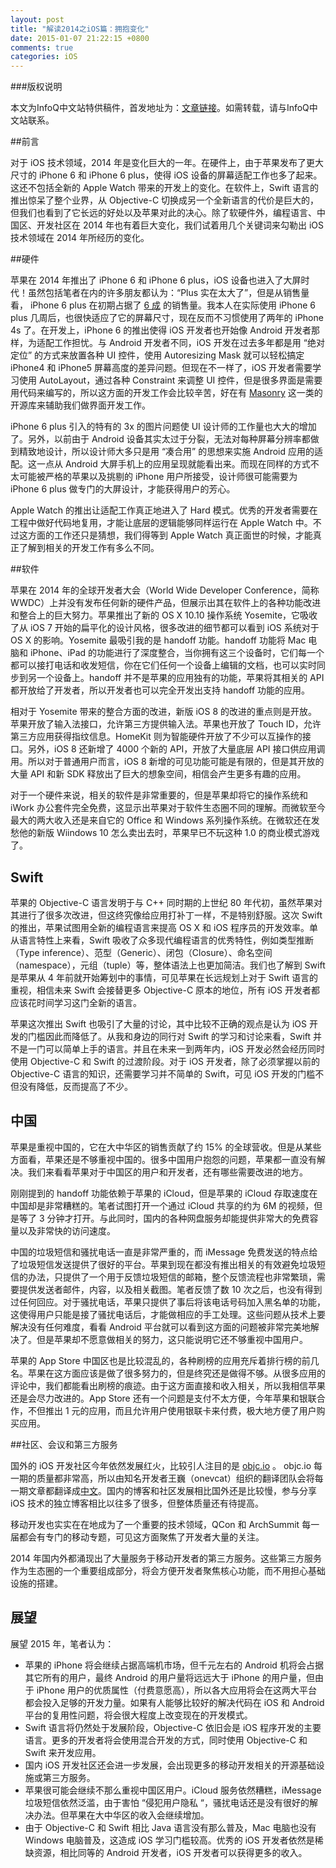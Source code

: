 ```yaml
---
layout: post
title: "解读2014之iOS篇：拥抱变化"
date: 2015-01-07 21:22:15 +0800
comments: true
categories: iOS
---
```



###版权说明

本文为InfoQ中文站特供稿件，首发地址为：[文章链接](http://www.infoq.com/cn/articles/interpretation-of-2014-ios-part-embrace-change)。如需转载，请与InfoQ中文站联系。


##前言

对于 iOS 技术领域，2014 年是变化巨大的一年。在硬件上，由于苹果发布了更大尺寸的 iPhone 6 和 iPhone 6 plus，使得 iOS 设备的屏幕适配工作也多了起来。这还不包括全新的 Apple Watch 带来的开发上的变化。在软件上，Swift 语言的推出惊呆了整个业界，从 Objective-C 切换成另一个全新语言的代价是巨大的，但我们也看到了它长远的好处以及苹果对此的决心。除了软硬件外，编程语言、中国区、开发社区在 2014 年也有着巨大变化，我们试着用几个关键词来勾勒出 iOS 技术领域在 2014 年所经历的变化。

##硬件

苹果在 2014 年推出了 iPhone 6 和 iPhone 6 plus，iOS 设备也进入了大屏时代！虽然包括笔者在内的许多朋友都认为：“Plus 实在太大了”，但是从销售量看， iPhone 6 plus 在初期占据了 [6 成](http://tech.163.com/14/1006/08/A7S1AHBN000915BE.html) 的销售量。我本人在实际使用 iPhone 6 plus 几周后，也很快适应了它的屏幕尺寸，现在反而不习惯使用了两年的 iPhone 4s 了。在开发上，iPhone 6 的推出使得 iOS 开发者也开始像 Android 开发者那样，为适配工作担忧。与 Android 开发者不同，iOS 开发在过去多年都是用 “绝对定位” 的方式来放置各种 UI 控件，使用 Autoresizing Mask 就可以轻松搞定 iPhone4 和 iPhone5 屏幕高度的差异问题。但现在不一样了，iOS 开发者需要学习使用 AutoLayout，通过各种 Constraint 来调整 UI 控件，但是很多界面是需要用代码来编写的，所以这方面的开发工作会比较辛苦，好在有 [Masonry](https://github.com/Masonry/Masonry) 这一类的开源库来辅助我们做界面开发工作。

iPhone 6 plus 引入的特有的 3x 的图片问题使 UI 设计师的工作量也大大的增加了。另外，以前由于 Android 设备其实太过于分裂，无法对每种屏幕分辨率都做到精致地设计，所以设计师大多只是用 “凑合用” 的思想来实施 Android 应用的适配。这一点从 Android 大屏手机上的应用呈现就能看出来。而现在同样的方式不太可能被严格的苹果以及挑剔的 iPhone 用户所接受，设计师很可能需要为 iPhone 6 plus 做专门的大屏设计，才能获得用户的芳心。

Apple Watch 的推出让适配工作真正地进入了 Hard 模式。优秀的开发者需要在工程中做好代码地复用，才能让底层的逻辑能够同样运行在 Apple Watch 中。不过这方面的工作还只是猜想，我们得等到 Apple Watch 真正面世的时候，才能真正了解到相关的开发工作有多么不同。

##软件

苹果在 2014 年的全球开发者大会（World Wide Developer Conference，简称 WWDC）上并没有发布任何新的硬件产品，但展示出其在软件上的各种功能改进和整合上的巨大努力。苹果推出了新的 OS X 10.10 操作系统 Yosemite，它吸收了从 iOS 7 开始的扁平化的设计风格，很多改进的细节都可以看到 iOS 系统对于 OS X 的影响。Yosemite 最吸引我的是 handoff 功能。handoff 功能将 Mac 电脑和 iPhone、iPad 的功能进行了深度整合，当你拥有这三个设备时，它们每一个都可以接打电话和收发短信，你在它们任何一个设备上编辑的文档，也可以实时同步到另一个设备上。handoff 并不是苹果的应用独有的功能，苹果将其相关的 API 都开放给了开发者，所以开发者也可以完全开发出支持 handoff 功能的应用。

相对于 Yosemite 带来的整合方面的改进，新版 iOS 8 的改进的重点则是开放。苹果开放了输入法接口，允许第三方提供输入法。苹果也开放了 Touch ID，允许第三方应用获得指纹信息。HomeKit 则为智能硬件开放了不少可以互操作的接口。另外，iOS 8 还新增了 4000 个新的 API，开放了大量底层 API 接口供应用调用。所以对于普通用户而言，iOS 8 新增的可见功能可能是有限的，但是其开放的大量 API 和新 SDK 释放出了巨大的想象空间，相信会产生更多有趣的应用。

对于一个硬件来说，相关的软件是非常重要的，但是苹果却将它的操作系统和 iWork 办公套件完全免费，这显示出苹果对于软件生态圈不同的理解。而微软至今最大的两大收入还是来自它的 Office 和 Windows 系列操作系统。在微软还在发愁他的新版 Wiindows 10 怎么卖出去时，苹果早已不玩这种 1.0 的商业模式游戏了。

## Swift

苹果的 Objective-C 语言发明于与 C++ 同时期的上世纪 80 年代初，虽然苹果对其进行了很多次改进，但这终究像给应用打补丁一样，不是特别舒服。这次 Swift 的推出，苹果试图用全新的编程语言来提高 OS X 和 iOS 程序员的开发效率。单从语言特性上来看，Swift 吸收了众多现代编程语言的优秀特性，例如类型推断（Type inference）、范型（Generic）、闭包（Closure）、命名空间（namespace），元组（tuple）等，整体语法上也更加简洁。我们也了解到 Swift 是苹果从 4 年前就开始筹划中的事情，可见苹果在长远规划上对于 Swift 语言的重视，相信未来 Swift 会接替更多 Objective-C 原本的地位，所有 iOS 开发者都应该花时间学习这门全新的语言。

苹果这次推出 Swift 也吸引了大量的讨论，其中比较不正确的观点是认为 iOS 开发的门槛因此而降低了。从我和身边的同行对 Swift 的学习和讨论来看，Swift 并不是一门可以简单上手的语言。并且在未来一到两年内，iOS 开发必然会经历同时使用 Objective-C 和 Swift 的过渡阶段。对于 iOS 开发者，除了必须掌握以前的 Objective-C 语言的知识，还需要学习并不简单的 Swift，可见 iOS 开发的门槛不但没有降低，反而提高了不少。

## 中国

苹果是重视中国的，它在大中华区的销售贡献了约 15% 的全球营收。但是从某些方面看，苹果还是不够重视中国的。很多中国用户抱怨的问题，苹果都一直没有解决。我们来看看苹果对于中国区的用户和开发者，还有哪些需要改进的地方。

刚刚提到的 handoff 功能依赖于苹果的 iCloud，但是苹果的 iCloud 存取速度在中国却是非常糟糕的。笔者试图打开一个通过 iCloud 共享的约为 6M 的视频，但是等了 3 分钟才打开。与此同时，国内的各种网盘服务却能提供非常大的免费容量以及非常快的访问速度。

中国的垃圾短信和骚扰电话一直是非常严重的，而 iMessage 免费发送的特点给了垃圾短信发送提供了很好的平台。苹果到现在都没有推出相关的有效避免垃圾短信的办法，只提供了一个用于反馈垃圾短信的邮箱，整个反馈流程也非常繁琐，需要提供发送者邮件，内容，以及相关截图。笔者反馈了数 10 次之后，也没有得到过任何回应。对于骚扰电话，苹果只提供了事后将该电话号码加入黑名单的功能，这使得用户只能是接了骚扰电话后，才能做相应的手工处理。这些问题从技术上要解决没有任何难度，看看 Android 平台就可以看到这方面的问题被非常完美地解决了。但是苹果却不愿意做相关的努力，这只能说明它还不够重视中国用户。

苹果的 App Store 中国区也是比较混乱的，各种刷榜的应用充斥着排行榜的前几名。苹果在这方面应该是做了很多努力的，但是终究还是做得不够。从很多应用的评论中，我们都能看出刷榜的痕迹。由于这方面直接和收入相关，所以我相信苹果还是会尽力改进的。App Store 还有一个问题是支付不太方便，今年苹果和银联合作，不但推出 1 元的应用，而且允许用户使用银联卡来付费，极大地方便了用户购买应用。

##社区、会议和第三方服务

国外的 iOS 开发社区今年依然发展红火，比较引人注目的是 [objc.io](http://www.objc.io/) 。 objc.io 每一期的质量都非常高，所以由知名开发者王巍（onevcat）组织的翻译团队会将每一期文章都翻译成[中文](http://objccn.io/)。国内的博客和社区发展相比国外还是比较慢，参与分享 iOS 技术的独立博客相比以往多了很多，但整体质量还有待提高。

移动开发也实实在在地成为了一个重要的技术领域，QCon 和 ArchSummit 每一届都会有专门的移动专题，可见这方面聚焦了开发者大量的关注。

2014 年国内外都涌现出了大量服务于移动开发者的第三方服务。这些第三方服务作为生态圈的一个重要组成部分，将会方便开发者聚焦核心功能，而不用担心基础设施的搭建。

## 展望

展望 2015 年，笔者认为：

 * 苹果的 iPhone 将会继续占据高端机市场，但千元左右的 Android 机将会占据其它所有的用户，最终 Android 的用户量将远远大于 iPhone 的用户量，但由于 iPhone 用户的优质属性（付费意愿高），所以各大应用将会在这两大平台都会投入足够的开发力量。如果有人能够比较好的解决代码在 iOS 和 Android 平台的复用性问题，将会很大程度上改变现在的开发模式。
 * Swift 语言将仍然处于发展阶段，Objective-C 依旧会是 iOS 程序开发的主要语言。更多的开发者将会使用混合开发的方式，同时使用 Objective-C 和 Swift 来开发应用。
 * 国内 iOS 开发社区还会进一步发展，会出现更多的移动开发相关的开源基础设施或第三方服务。
 * 苹果很可能会继续不那么重视中国区用户。iCloud 服务依然糟糕，iMessage 垃圾短信依然泛滥，由于害怕 “侵犯用户隐私 “，骚扰电话还是没有很好的解决办法。但苹果在大中华区的收入会继续增加。
 * 由于 Objective-C 和 Swift 相比 Java 语言没有那么普及，Mac 电脑也没有 Windows 电脑普及，这造成 iOS 学习门槛较高。优秀的 iOS 开发者依然是稀缺资源，相比同等的 Android 开发者，iOS 开发者可以获得更多的收入。
 